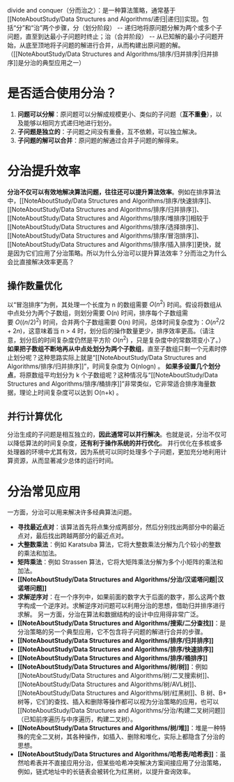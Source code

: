 divide and conquer（分而治之）：是一种算法策略，通常基于[[NoteAboutStudy/Data Structures and  Algorithms/递归|递归]]实现。包括“分”和“治”两个步骤，分（划分阶段） -- 递归地将原问题分解为两个或多个子问题，直至到达最小子问题时终止；治（合并阶段） -- 从已知解的最小子问题开始，从底至顶地将子问题的解进行合并，从而构建出原问题的解。（[[NoteAboutStudy/Data Structures and  Algorithms/排序/归并排序|归并排序]]是分治的典型应用之一）

# 是否适合使用分治？
1. **问题可以分解**：原问题可以分解成规模更小、类似的子问题（**互不重叠**），以及能够以相同方式递归地进行划分。
2. **子问题是独立的**：子问题之间没有重叠，互不依赖，可以独立解决。
3. **子问题的解可以合并**：原问题的解通过合并子问题的解得来。

# 分治提升效率
**分治不仅可以有效地解决算法问题，往往还可以提升算法效率**。例如在排序算法中，[[NoteAboutStudy/Data Structures and  Algorithms/排序/快速排序]]、[[NoteAboutStudy/Data Structures and  Algorithms/排序/归并排序]]、[[NoteAboutStudy/Data Structures and  Algorithms/排序/堆排序]]相较于[[NoteAboutStudy/Data Structures and  Algorithms/排序/选择排序]]、[[NoteAboutStudy/Data Structures and  Algorithms/排序/冒泡排序]]、[[NoteAboutStudy/Data Structures and  Algorithms/排序/插入排序]]更快，就是因为它们应用了分治策略。所以为什么分治可以提升算法效率？分而治之为什么会比直接解决效率更高？
## 操作数量优化
以“冒泡排序”为例，其处理一个长度为 n 的数组需要 $O(n^2)$ 时间。假设将数组从中点处分为两个子数组，则划分需要 O(n) 时间，排序每个子数组需要 $O((n/2)^2)$ 时间，合并两个子数组需要 O(n) 时间，总体时间复杂度为：$O(n^2/2 + 2n)$，这意味着当 n > 4 时，划分后的操作数量更少，排序效率更高。（请注意，划分后的时间复杂度仍然是平方阶 $O(n^2)$ ，只是复杂度中的常数项变小了。）
**如果把子数组不断地再从中点处划分为两个子数组**，直至子数组只剩一个元素时停止划分呢？这种思路实际上就是“[[NoteAboutStudy/Data Structures and  Algorithms/排序/归并排序]]”，时间复杂度为 O(nlog⁡n) 。
**如果多设置几个划分点**，将原数组平均划分为 k 个子数组呢？这种情况与“[[NoteAboutStudy/Data Structures and  Algorithms/排序/桶排序]]”非常类似，它非常适合排序海量数据，理论上时间复杂度可以达到 O(n+k) 。

## 并行计算优化
分治生成的子问题是相互独立的，**因此通常可以并行解决**。也就是说，分治不仅可以降低算法的时间复杂度，**还有利于操作系统的并行优化**。
并行优化在多核或多处理器的环境中尤其有效，因为系统可以同时处理多个子问题，更加充分地利用计算资源，从而显著减少总体的运行时间。

# 分治常见应用
一方面，分治可以用来解决许多经典算法问题。
- **寻找最近点对**：该算法首先将点集分成两部分，然后分别找出两部分中的最近点对，最后找出跨越两部分的最近点对。
- **大整数乘法**：例如 Karatsuba 算法，它将大整数乘法分解为几个较小的整数的乘法和加法。
- **矩阵乘法**：例如 Strassen 算法，它将大矩阵乘法分解为多个小矩阵的乘法和加法。
- **[[NoteAboutStudy/Data Structures and  Algorithms/分治/汉诺塔问题|汉诺塔问题]]**
- **求解逆序对**：在一个序列中，如果前面的数字大于后面的数字，那么这两个数字构成一个逆序对。求解逆序对问题可以利用分治的思想，借助归并排序进行求解。
另一方面，分治在算法和数据结构的设计中应用得非常广泛。
- **[[NoteAboutStudy/Data Structures and  Algorithms/搜索/二分查找]]**：是分治策略的另一个典型应用，它不包含将子问题的解进行合并的步骤。
- **[[NoteAboutStudy/Data Structures and  Algorithms/排序/归并排序]]**
- **[[NoteAboutStudy/Data Structures and  Algorithms/排序/快速排序]]**
- **[[NoteAboutStudy/Data Structures and  Algorithms/排序/桶排序]]**
- **[[NoteAboutStudy/Data Structures and  Algorithms/树/树]]**：例如[[NoteAboutStudy/Data Structures and  Algorithms/树/二叉搜索树]]、[[NoteAboutStudy/Data Structures and  Algorithms/树/AVL树]]、[[NoteAboutStudy/Data Structures and  Algorithms/树/红黑树]]、B 树、B+ 树等，它们的查找、插入和删除等操作都可以视为分治策略的应用，也可以[[NoteAboutStudy/Data Structures and  Algorithms/分治/构建二叉树问题]]（已知前序遍历与中序遍历，构建二叉树）。
- **[[NoteAboutStudy/Data Structures and  Algorithms/树/堆]]**：堆是一种特殊的完全二叉树，其各种操作，如插入、删除和堆化，实际上都隐含了分治的思想。
- **[[NoteAboutStudy/Data Structures and  Algorithms/哈希表/哈希表]]**：虽然哈希表并不直接应用分治，但某些哈希冲突解决方案间接应用了分治策略，例如，链式地址中的长链表会被转化为红黑树，以提升查询效率。

